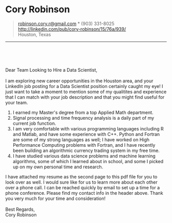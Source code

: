 # Cory Robinson

> <robinson.cory.r@gmail.com> * (903) 331-8025  
> <http://linkedin.com/pub/cory-robinson/15/76a/939/>  
> Houston, Texas  

------

&nbsp;  
&nbsp;  
&nbsp;  

Dear Team Looking to Hire a Data Scientist,  
&nbsp;  
I am exploring new career opportunities in the Houston area, and your LinkedIn job posting for a Data Scientist position certainly caught my eye!  I just want to take a moment to mention some of my qualitites and experience that I can match with your job description and that you might find useful for your team.

1. I earned my Master's degree from a top Applied Math department.  
2. Signal processing and time frequency analysis is a daily part of my current job function.  
3. I am very comfortable with various programming languages including R and Matlab, and have some experience with C++.  Python and Fortran are some of my strong languages as well; I have worked on High Performance Computing problems with Fortran, and I have recently been building an algorithmic currency trading system in my free time.  
4. I have studied various data science problems and machine learning algorithms, some of which I learned about in school, and some I picked up on my own personal time and research.

I have attached my resume as the second page to this pdf file for you to look over as well.  I would sure like for us to learn more about each other over a phone call.  I can be reached quickly by email to set up a time for a phone conference.  Please find my contact info in the header above.  Thank you very much for your time and consideration!  
&nbsp;  
Best Regards,  
Cory Robinson